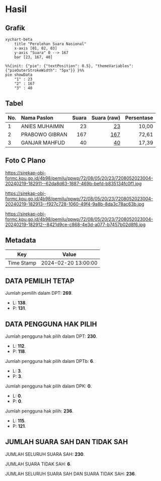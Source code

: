 # Hasil

## Grafik

```mermaid
xychart-beta
    title "Perolehan Suara Nasional"
    x-axis [01, 02, 03]
    y-axis "Suara" 0 --> 167
    bar [23, 167, 40]
```

```mermaid
%%{init: {"pie": {"textPosition": 0.5}, "themeVariables": {"pieOuterStrokeWidth": "5px"}} }%%
pie showData
    "1" : 23
    "2" : 167
    "3" : 40
```

## Tabel

| No. | Nama Paslon    | Suara | Suara (raw) | Persentase |
|:--- |:-------------- | -----:| -----------:| ----------:|
| 1   | ANIES MUHAIMIN | 23    | [23][p-1]   | 10,00      |
| 2   | PRABOWO GIBRAN | 167   | [167][p-2]  | 72,61      |
| 3   | GANJAR MAHFUD  | 40    | [40][p-3]   | 17,39      |


[p-1]: https://github.com/gigit-pemilu/pemilu-2024/blob/main/pilpres/hitung-suara/sub/72-sulawesi-tengah/sub/08-parigi-moutong/sub/05-tomini/sub/2023-biga/sub/004-tps/sub/paslon-1.txt
[p-2]: https://github.com/gigit-pemilu/pemilu-2024/blob/main/pilpres/hitung-suara/sub/72-sulawesi-tengah/sub/08-parigi-moutong/sub/05-tomini/sub/2023-biga/sub/004-tps/sub/paslon-2.txt
[p-3]: https://github.com/gigit-pemilu/pemilu-2024/blob/main/pilpres/hitung-suara/sub/72-sulawesi-tengah/sub/08-parigi-moutong/sub/05-tomini/sub/2023-biga/sub/004-tps/sub/paslon-3.txt

## Foto C Plano

https://sirekap-obj-formc.kpu.go.id/4b98/pemilu/ppwp/72/08/05/20/23/7208052023004-20240219-182911--62da8d63-1887-469b-befd-b835134fc0f1.jpg

https://sirekap-obj-formc.kpu.go.id/4b98/pemilu/ppwp/72/08/05/20/23/7208052023004-20240219-182913--f927c728-1060-49f4-9a8b-8da3c78ac63b.jpg

https://sirekap-obj-formc.kpu.go.id/4b98/pemilu/ppwp/72/08/05/20/23/7208052023004-20240219-182912--8421d9ce-c868-4e3d-a077-b7457b02d8f6.jpg


## Metadata

| Key        | Value               |
| ---------- | ------------------- |
| Time Stamp | 2024-02-20 13:00:00 |


## DATA PEMILIH TETAP

Jumlah pemilih dalam DPT: **269**.
 * L: **138**.
 * P: **131**.

## DATA PENGGUNA HAK PILIH

Jumlah pengguna hak pilih dalam DPT: **230**.
 * L: **112**.
 * P: **118**.

Jumlah pengguna hak pilih dalam DPTb: **6**.
 * L: **3**.
 * P: **3**.

Jumlah pengguna hak pilih dalam DPK: **0**.
 * L: **0**.
 * P: **0**.

Jumlah pengguna hak pilih: **236**.
 * L: **115**.
 * P: **121**.

## JUMLAH SUARA SAH DAN TIDAK SAH

JUMLAH SELURUH SUARA SAH: **230**.

JUMLAH SUARA TIDAK SAH: **6**.

JUMLAH SELURUH SUARA SAH DAN SUARA TIDAK SAH: **236**.


